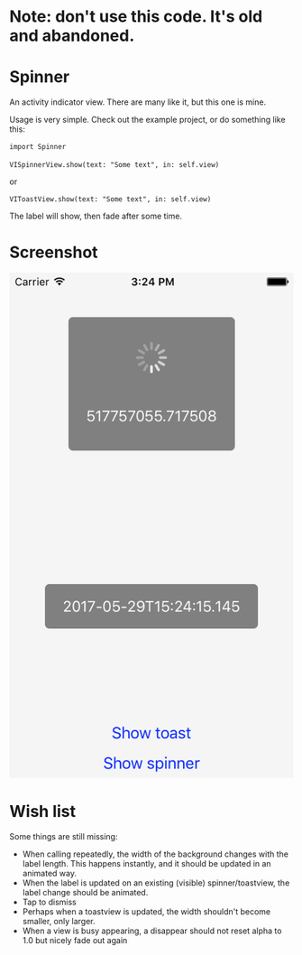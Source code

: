 # Note: don't use this code. It's old and abandoned.

# Spinner
An activity indicator view. There are many like it, but this one is mine.

Usage is very simple. Check out the example project, or do something like this:

    import Spinner

    VISpinnerView.show(text: "Some text", in: self.view)

or

    VIToastView.show(text: "Some text", in: self.view)

The label will show, then fade after some time.

# Screenshot

![Screenshot](screenshot.png?raw=true "screenshot")

# Wish list
Some things are still missing:

* When calling repeatedly, the width of the background changes with the label
  length. This happens instantly, and it should be updated in an animated way.
* When the label is updated on an existing (visible) spinner/toastview, the
  label change should be animated.
* Tap to dismiss
* Perhaps when a toastview is updated, the width shouldn't become smaller,
  only larger.
* When a view is busy appearing, a disappear should not reset alpha to 1.0 but
  nicely fade out again
